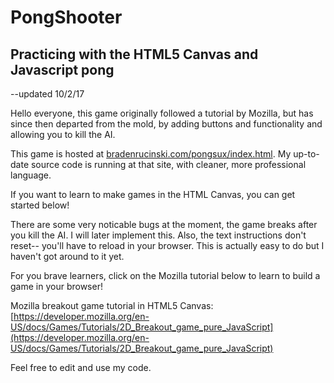 # PongShooter
## Practicing with the HTML5 Canvas and Javascript pong
--updated 10/2/17

Hello everyone, this game originally followed a tutorial by Mozilla, but has since then departed from the mold, by adding buttons and functionality and allowing you to kill the AI.

This game is hosted at [bradenrucinski.com/pongsux/index.html](www.bradenrucinski.com/pongsux). My up-to-date source code is running at that site, with cleaner, more professional language. 

If you want to learn to make games in the HTML Canvas, you can get started below!

There are some very noticable bugs at the moment, the game breaks after you kill the AI. I will later implement this. Also, the text instructions don't reset-- you'll have to reload in your browser. This is actually easy to do but I haven't got around to it yet.

For you brave learners, click on the Mozilla tutorial below to learn to build a game in your browser!

Mozilla breakout game tutorial in HTML5 Canvas:
[https://developer.mozilla.org/en-US/docs/Games/Tutorials/2D_Breakout_game_pure_JavaScript](https://developer.mozilla.org/en-US/docs/Games/Tutorials/2D_Breakout_game_pure_JavaScript) 

Feel free to edit and use my code.
